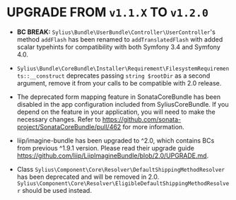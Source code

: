 # UPGRADE FROM `v1.1.X` TO `v1.2.0`

* __BC BREAK:__ `Sylius\Bundle\UserBundle\Controller\UserController`'s method `addFlash` has been renamed to
  `addTranslatedFlash` with added scalar typehints for compatibility with both Symfony 3.4 and Symfony 4.0.

* `Sylius\Bundle\CoreBundle\Installer\Requirement\FilesystemRequirements::__construct` deprecates passing
  `string $rootDir` as a second argument, remove it from your calls to be compatible with 2.0 release.

* The deprecated form mapping feature in SonataCoreBundle has been disabled in the app configuration included from SyliusCoreBundle.
  If you depend on the feature in your application, you will need to make the necessary changes. Refer to https://github.com/sonata-project/SonataCoreBundle/pull/462 for more information.

* liip/imagine-bundle has been upgraded to ^2.0, which contains BCs from previous ^1.9.1 version. Please read their upgrade guide https://github.com/liip/LiipImagineBundle/blob/2.0/UPGRADE.md.

* Class `Sylius\Component\Core\Resolver\DefaultShippingMethodResolver` has been deprecated and will be removed in 2.0. `Sylius\Component\Core\Resolver\EligibleDefaultShippingMethodResolver` should be used instead.
